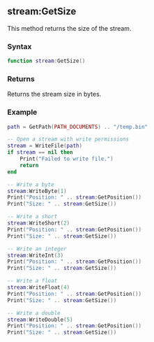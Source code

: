 ## stream:GetSize ##
This method returns the size of the stream.

### Syntax ###
```lua
function stream:GetSize()
```

### Returns ###
Returns the stream size in bytes.

### Example

```lua
path = GetPath(PATH_DOCUMENTS) .. "/temp.bin"

-- Open a stream with write permissions
stream = WriteFile(path)
if stream == nil then
	Print("Failed to write file.")
	return
end

-- Write a byte
stream:WriteByte(1)
Print("Position: " .. stream:GetPosition())
Print("Size: " .. stream:GetSize())

-- Write a short
stream:WriteShort(2)
Print("Position: " .. stream:GetPosition())
Print("Size: " .. stream:GetSize())

-- Write an integer
stream:WriteInt(3)
Print("Position: " .. stream:GetPosition())
Print("Size: " .. stream:GetSize())

-- Write a float
stream:WriteFloat(4)
Print("Position: " .. stream:GetPosition())
Print("Size: " .. stream:GetSize())

-- Write a double
stream:WriteDouble(5)
Print("Position: " .. stream:GetPosition())
Print("Size: " .. stream:GetSize())
```